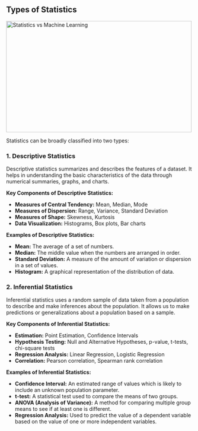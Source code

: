 ## Types of Statistics

<img src="https://encrypted-tbn0.gstatic.com/images?q=tbn:ANd9GcRypl66gx5dsYqvj15qKq1Do5iQMbVWp3Ml3g&s" alt="Statistics vs Machine Learning" height="300px" width="500px">

Statistics can be broadly classified into two types:

### 1. Descriptive Statistics

Descriptive statistics summarizes and describes the features of a dataset. It helps in understanding the basic characteristics of the data through numerical summaries, graphs, and charts.

**Key Components of Descriptive Statistics:**
- **Measures of Central Tendency:** Mean, Median, Mode
- **Measures of Dispersion:** Range, Variance, Standard Deviation
- **Measures of Shape:** Skewness, Kurtosis
- **Data Visualization:** Histograms, Box plots, Bar charts

**Examples of Descriptive Statistics:**
- **Mean:** The average of a set of numbers.
- **Median:** The middle value when the numbers are arranged in order.
- **Standard Deviation:** A measure of the amount of variation or dispersion in a set of values.
- **Histogram:** A graphical representation of the distribution of data.

### 2. Inferential Statistics

Inferential statistics uses a random sample of data taken from a population to describe and make inferences about the population. It allows us to make predictions or generalizations about a population based on a sample.

**Key Components of Inferential Statistics:**
- **Estimation:** Point Estimation, Confidence Intervals
- **Hypothesis Testing:** Null and Alternative Hypotheses, p-value, t-tests, chi-square tests
- **Regression Analysis:** Linear Regression, Logistic Regression
- **Correlation:** Pearson correlation, Spearman rank correlation

**Examples of Inferential Statistics:**
- **Confidence Interval:** An estimated range of values which is likely to include an unknown population parameter.
- **t-test:** A statistical test used to compare the means of two groups.
- **ANOVA (Analysis of Variance):** A method for comparing multiple group means to see if at least one is different.
- **Regression Analysis:** Used to predict the value of a dependent variable based on the value of one or more independent variables.
